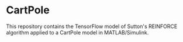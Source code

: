 # CartPole
This repository contains the TensorFlow model of Sutton's REINFORCE algorithm applied to a CartPole model in MATLAB/Simulink.
